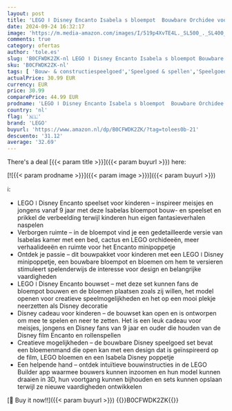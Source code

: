 ```yaml
---
layout: post
title: 'LEGO ǀ Disney Encanto Isabela s bloempot  Bouwbare Orchidee voor Kinderen  Decoratie Bouwpakket met Poppetje van een Personage uit de Film  Leuk Cadeau voor Meisjes en Jongens 43237'
date: 2024-09-24 16:32:17
image: 'https://m.media-amazon.com/images/I/519p4XvTE4L._SL500_._SL400_.jpg'
comments: true
category: ofertas
author: 'tole.es'
slug: 'B0CFWDK2ZK-nl LEGO ǀ Disney Encanto Isabela s bloempot Bouwbare Orchidee...'
sku: 'B0CFWDK2ZK-nl'
tags: [ 'Bouw- & constructiespeelgoed','Speelgoed & spellen','Speelgoedbouwsets','lego','🇳🇱', ]
actualPrice: 30.99 EUR
currency: EUR
price: 30.99
comparePrice: 44.99 EUR
prodname: 'LEGO ǀ Disney Encanto Isabela s bloempot  Bouwbare Orchidee voor Kinderen  Decoratie Bouwpakket met Poppetje van een Personage uit de Film  Leuk Cadeau voor Meisjes en Jongens 43237'
country: 'nl'
flag: '🇳🇱'
brand: 'LEGO'
buyurl: 'https://www.amazon.nl/dp/B0CFWDK2ZK/?tag=tolees0b-21'
descuento: '31.12'
average: '32.69'
---
```


There's a deal [{{< param title >}}]({{< param buyurl >}})  here:

[![{{< param prodname >}}]({{< param image >}})]({{< param buyurl >}})

ℹ️:

- LEGO ǀ Disney Encanto speelset voor kinderen – inspireer meisjes en jongens vanaf 9 jaar met deze Isabelas bloempot bouw- en speelset en prikkel de verbeelding terwijl kinderen hun eigen fantasieverhalen naspelen
- Verborgen ruimte – in de bloempot vind je een gedetailleerde versie van Isabelas kamer met een bed, cactus en LEGO orchideeën, meer verhaalideeën en ruimte voor het Encanto minipoppetje
- Ontdek je passie – dit bouwpakket voor kinderen met een LEGO ǀ Disney minipoppetje, een bouwbare bloempot en bloemen om hem te versieren stimuleert spelenderwijs de interesse voor design en belangrijke vaardigheden
- LEGO ǀ Disney Encanto bouwset – met deze set kunnen fans de bloempot bouwen en de bloemen plaatsen zoals zij willen, het model openen voor creatieve speelmogelijkheden en het op een mooi plekje neerzetten als Disney decoratie
- Disney cadeau voor kinderen – de bouwset kan open en is ontworpen om mee te spelen en neer te zetten. Het is een leuk cadeau voor meisjes, jongens en Disney fans van 9 jaar en ouder die houden van de Disney film Encanto en rollenspellen
- Creatieve mogelijkheden – de bouwbare Disney speelgoed set bevat een bloemenmand die open kan met een design dat is geïnspireerd op de film, LEGO bloemen en een Isabela Disney poppetje
- Een helpende hand – ontdek intuïtieve bouwinstructies in de LEGO Builder app waarmee bouwers kunnen inzoomen en hun model kunnen draaien in 3D, hun voortgang kunnen bijhouden en sets kunnen opslaan terwijl ze nieuwe vaardigheden ontwikkelen

[🛒 Buy it now!!]({{< param buyurl >}})
{{<world>}}B0CFWDK2ZK{{</world>}}
